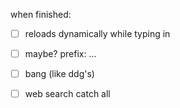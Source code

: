 when finished:
- [ ] reloads dynamically while typing in
- [ ] maybe? prefix: ...
- [ ] bang (like ddg's)
- [ ] web search catch all


